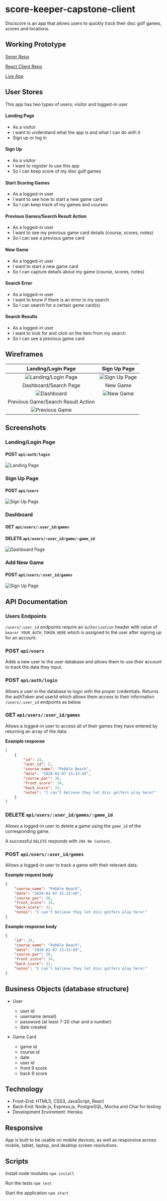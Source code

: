 # score-keeper-capstone-client

Discscore is an app that allows users to quickly track their disc golf games, scores and locations.

## Working Prototype
[Sever Repo](https://github.com/thanneman/score-keeper-capstone-server)

[React Client Repo](https://github.com/thanneman/score-keeper-capstone-client)

[Live App](https://discscore.now.sh/)

## User Stores
This app has two types of users; visitor and logged-in user

#### Landing Page
* As a visitor
* I want to understand what the app is and what I can do with it
* Sign up or log in

#### Sign Up
* As a visitor
* I want to register to use this app
* So I can keep score of my disc golf games

#### Start Scoring Games
* As a logged-in user
* I want to see how to start a new game card
* So I can keep track of my games and courses

#### Previous Games/Search Result Action
* As a logged-in user
* I want to see my previous game card details (course, scores, notes)
* So I can see a previous game card

#### New Game
* As a logged-in user
* I want to start a new game card
* So I can capture details about my game (course, scores, notes)

#### Search Error
* As a logged-in user
* I want to know if there is an error in my search
* So I can search for a certain game card(s)

#### Search Results
* As a logged-in user
* I want to look for and click on the item from my search
* So I can see a previous game card

## Wireframes
Landing/Login Page | Sign Up Page
:-------------------------:|:-------------------------:
![Landing/Login Page](/github-images/wireframes/landing.jpg)  |  ![Sign Up Page](/github-images/wireframes/signup.jpg)
Dashboard/Search Page | New Game
![Dashboard](/github-images/wireframes/dashboard.jpg) | ![New Game](/github-images/wireframes/newgame.jpg)
Previous Game/Search Result Action |
![Previous Game](/github-images/wireframes/prevgame.jpg) |

## Screenshots

### **Landing/Login Page**
#### POST `api/auth/login`
<img src="/github-images/screenshots/landing.png" alt="Landing Page">

### **Sign Up Page**
#### POST `api/users`
<img src="/github-images/screenshots/signup.png" alt="Sign Up Page">

### **Dashboard**
#### GET `api/users/:user_id/games`
#### DELETE `api/users/:user_id/game/:game_id`
<img src="/github-images/screenshots/dashboard.png" alt="Dashboard Page">

### **Add New Game**
#### POST `api/users/:user_id/games`
<img src="/github-images/screenshots/newgame.png" alt="Sign Up Page">

## API Documentation

### Users Endpoints
`/users/:user_id` endpoints require an `authorization` header with value of `bearer YOUR_AUTH_TOKEN_HERE` which is assigned to the user after signing up for an account.

### POST `api/users`
Adds a new user to the user database and allows them to use their account to track the data they input. 

### POST `api/auth/login`
Allows a user in the database to login with the proper credentials. Returns the authToken and userId which allows them access to their information `/users/:user_id` endpoints as below.

### GET `api/users/:user_id/games`
Allows a logged-in user to access all of their games they have entered by returning an array of the data.

**Example response**
```JSON
[
    {
        "id": 24,
        "user_id": 5,
        "course_name": "Pebble Beach",
        "date": "2020-02-07 15:33:49",
        "course_par": 36,
        "front_score": 34,
        "back_score": 32,
        "notes": "I can’t believe they let disc golfers play here!"
    }
]
```

### DELETE `api/users/:user_id/games/:game_id`
Allows a logged-in user to delete a game using the `game_id` of the corresponding game.

A successful `DELETE` responds with `204 No Content`.

### POST `api/users/:user_id/games`
Allows a logged-in user to track a game with their relevant data.

**Example request body**
```JSON
{
    "course_name": "Pebble Beach",
    "date": "2020-02-07 15:33:49",
    "course_par": 36,
    "front_score": 34,
    "back_score": 32,
    "notes": "I can’t believe they let disc golfers play here!"
}
```
**Example response body**
```JSON
{
    "id": 24,
    "course_name": "Pebble Beach",
    "date": "2020-02-07 15:33:49",
    "course_par": 36,
    "front_score": 34,
    "back_score": 32,
    "notes": "I can’t believe they let disc golfers play here!"
}
```

## Business Objects (database structure)
* User
    * user id
    * username (email)
    * password (at least 7-20 char and a number)
    * date created

* Game Card
    * game id
    * course id
    * date
    * user id
    * front 9 score
    * back 9 score

## Technology
* Front-End: HTML5, CSS3, JavaScript, React
* Back-End: Node.js, Express.js, PostgreSQL, Mocha and Chai for testing
* Development Enviroment: Heroku

## Responsive
App is built to be usable on mobile devices, as well as responsive across mobile, tablet, laptop, and desktop screen resolutions.

## Scripts
Install node modules `npm install`

Run the tests `npm test`

Start the application `npm start`